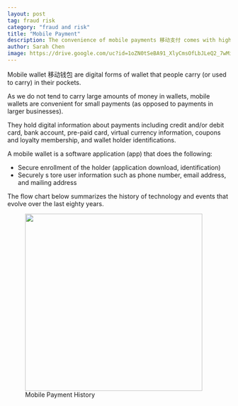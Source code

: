 ```yaml
---
layout: post
tag: fraud risk
category: "fraud and risk"
title: "Mobile Payment"
description: The convenience of mobile payments 移动支付 comes with higher payment risk 风险. 
author: Sarah Chen
image: https://drive.google.com/uc?id=1oZN0tSeBA91_XlyCmsOfLbJLeQ2_7wMi
---
```


Mobile wallet 移动钱包 are digital forms of wallet that people carry (or used to carry) in their pockets.  

As we do not tend to carry large amounts of money in wallets, mobile wallets are convenient for small payments (as opposed to payments in larger businesses).


They hold digital information about payments including credit and/or debit card, bank account, pre-paid card, virtual currency information, coupons and loyalty membership, and wallet holder identifications.


A mobile wallet is a software application (app) that does the following:

* Secure enrollment of the holder (application download, identification)
* Securely s
tore user information such as phone number, email address, and mailing address

The flow chart below summarizes the history of technology and events that evolve over the last eighty years.


<figure>
  <img src="{{ "/images/posts/paymentHistory.jpg" | relative_url }}" width="400">
  <figcaption>Mobile Payment History</figcaption>
</figure>
